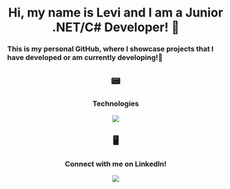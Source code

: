 <h1 align="center"> Hi, my name is Levi and I am a Junior .NET/C# Developer! 👋 </h1>

### This is my personal GitHub, where I showcase projects that I have developed or am currently developing!🙌

  
<h2 align="center">📟</h2>


<h3 align="center">Technologies</p>
<p align="center">
    <img src="https://skillicons.dev/icons?i=github,cs,java,dotnet,html,js,css,angular,nodejs,unity,aws&perline=11" />
</p>  

<h2 align="center">🖥</h2>


<h3 align="center">Connect with me on LinkedIn!</p>

<a href="https://www.linkedin.com/in/levi-lopez/" target="_blank">
  <img src="https://skillicons.dev/icons?i=linkedin&perline=9" />
</a>
